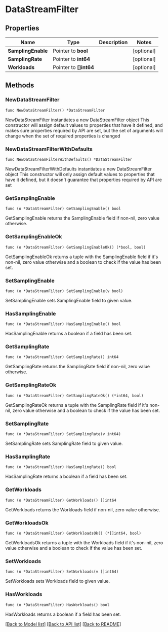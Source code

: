 # DataStreamFilter

## Properties

Name | Type | Description | Notes
------------ | ------------- | ------------- | -------------
**SamplingEnable** | Pointer to **bool** |  | [optional] 
**SamplingRate** | Pointer to **int64** |  | [optional] 
**Workloads** | Pointer to **[]int64** |  | [optional] 

## Methods

### NewDataStreamFilter

`func NewDataStreamFilter() *DataStreamFilter`

NewDataStreamFilter instantiates a new DataStreamFilter object
This constructor will assign default values to properties that have it defined,
and makes sure properties required by API are set, but the set of arguments
will change when the set of required properties is changed

### NewDataStreamFilterWithDefaults

`func NewDataStreamFilterWithDefaults() *DataStreamFilter`

NewDataStreamFilterWithDefaults instantiates a new DataStreamFilter object
This constructor will only assign default values to properties that have it defined,
but it doesn't guarantee that properties required by API are set

### GetSamplingEnable

`func (o *DataStreamFilter) GetSamplingEnable() bool`

GetSamplingEnable returns the SamplingEnable field if non-nil, zero value otherwise.

### GetSamplingEnableOk

`func (o *DataStreamFilter) GetSamplingEnableOk() (*bool, bool)`

GetSamplingEnableOk returns a tuple with the SamplingEnable field if it's non-nil, zero value otherwise
and a boolean to check if the value has been set.

### SetSamplingEnable

`func (o *DataStreamFilter) SetSamplingEnable(v bool)`

SetSamplingEnable sets SamplingEnable field to given value.

### HasSamplingEnable

`func (o *DataStreamFilter) HasSamplingEnable() bool`

HasSamplingEnable returns a boolean if a field has been set.

### GetSamplingRate

`func (o *DataStreamFilter) GetSamplingRate() int64`

GetSamplingRate returns the SamplingRate field if non-nil, zero value otherwise.

### GetSamplingRateOk

`func (o *DataStreamFilter) GetSamplingRateOk() (*int64, bool)`

GetSamplingRateOk returns a tuple with the SamplingRate field if it's non-nil, zero value otherwise
and a boolean to check if the value has been set.

### SetSamplingRate

`func (o *DataStreamFilter) SetSamplingRate(v int64)`

SetSamplingRate sets SamplingRate field to given value.

### HasSamplingRate

`func (o *DataStreamFilter) HasSamplingRate() bool`

HasSamplingRate returns a boolean if a field has been set.

### GetWorkloads

`func (o *DataStreamFilter) GetWorkloads() []int64`

GetWorkloads returns the Workloads field if non-nil, zero value otherwise.

### GetWorkloadsOk

`func (o *DataStreamFilter) GetWorkloadsOk() (*[]int64, bool)`

GetWorkloadsOk returns a tuple with the Workloads field if it's non-nil, zero value otherwise
and a boolean to check if the value has been set.

### SetWorkloads

`func (o *DataStreamFilter) SetWorkloads(v []int64)`

SetWorkloads sets Workloads field to given value.

### HasWorkloads

`func (o *DataStreamFilter) HasWorkloads() bool`

HasWorkloads returns a boolean if a field has been set.


[[Back to Model list]](../README.md#documentation-for-models) [[Back to API list]](../README.md#documentation-for-api-endpoints) [[Back to README]](../README.md)


